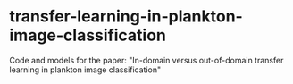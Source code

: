 # transfer-learning-in-plankton-image-classification
Code and models for the paper: "In-domain versus out-of-domain transfer learning in plankton image classification"
